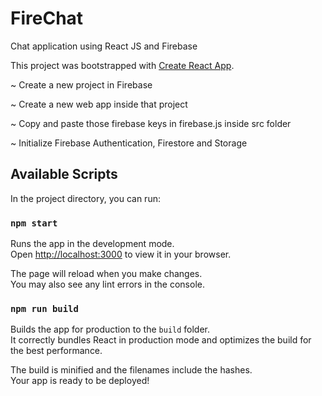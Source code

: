 # FireChat
Chat application using React JS and Firebase

This project was bootstrapped with [Create React App](https://github.com/facebook/create-react-app).

~ Create a new project in Firebase

~ Create a new web app inside that project

~ Copy and paste those firebase keys in firebase.js inside src folder

~ Initialize Firebase Authentication, Firestore and Storage

## Available Scripts

In the project directory, you can run:

### `npm start`

Runs the app in the development mode.\
Open [http://localhost:3000](http://localhost:3000) to view it in your browser.

The page will reload when you make changes.\
You may also see any lint errors in the console.

### `npm run build`

Builds the app for production to the `build` folder.\
It correctly bundles React in production mode and optimizes the build for the best performance.

The build is minified and the filenames include the hashes.\
Your app is ready to be deployed!
